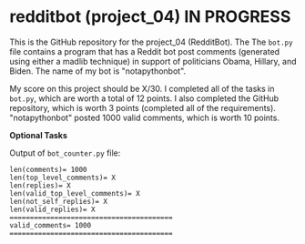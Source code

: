 # redditbot (project_04) IN PROGRESS
This is the GitHub repository for the project_04 (RedditBot). The The `bot.py` file contains a program that has a Reddit bot post comments (generated using either a madlib technique) in support of politicians Obama, Hillary, and Biden. The name of my bot is "notapythonbot".

My score on this project should be X/30. I completed all of the tasks in `bot.py`, which are worth a total of 12 points. I also completed the GitHub repository, which is worth 3 points (completed all of the requirements). "notapythonbot" posted 1000 valid comments, which is worth 10 points.


**Optional Tasks**



Output of `bot_counter.py` file:
```
len(comments)= 1000
len(top_level_comments)= X
len(replies)= X
len(valid_top_level_comments)= X
len(not_self_replies)= X
len(valid_replies)= X
========================================
valid_comments= 1000
========================================
```
